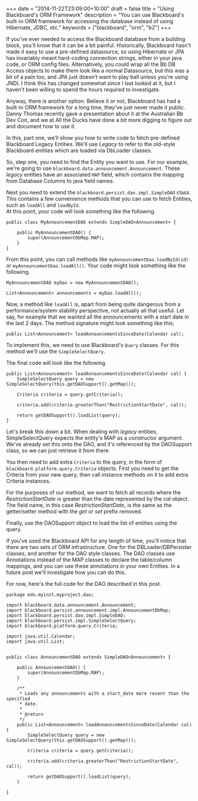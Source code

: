 +++
date = "2014-11-22T23:09:00+10:00"
draft = false
title = "Using Blackboard's ORM Framework"
description = "You can use Blackboard's built-in ORM framework for accessing the database instead of using Hibernate, JDBC, etc."
keywords = ["blackboard", "orm", "b2"]
+++

If you've ever needed to access the Blackboard database from a building block, you'll know that it can be a bit painful.  Historically, Blackboard hasn't made it easy to use a pre-defined datasource, so using Hibernate or JPA has invariably meant hard-coding connection strings, either in your java code, or ORM config files.  Alternatively, you could wrap all the Bb DB Access objects to make them look like a normal Datasource, but this was a bit of a pain too, and JPA just doesn't want to play ball unless you're using JNDI.  I think this has changed somewhat since I last looked at it, but I haven't been willing to spend the hours required to investigate.

Anyway, there is another option.  Believe it or not, Blackboard has had a built-in ORM framework for a long time, they've just never made it public.  Danny Thomas recently gave a presentation about it at the Australian Bb Dev Con, and we at All the Ducks have done a bit more digging to figure out and document how to use it. 

In this, part one, we'll show you how to write code to fetch pre-defined Blackboard Legacy Entities.  We'll use *Legacy* to refer to the old-style Blackboard entities which are loaded via DbLoader classes.

So, step one, you need to find the Entity you want to use.  For our example, we're going to use ````blackboard.data.announcement.Announcement````.  These *legacy* entities have an associated ````MAP```` field, which contains the mapping from Database Columns to java field names. 


Next you need to extend the ````blackboard.persist.dao.impl.SimpleDAO```` class. This contains a few convenience methods that you can use to fetch Entities, such as ````loadAll```` and ````loadById````.  
At this point, your code will look something like the following.


````
public class MyAnnouncementDAO extends SimpleDAO<Announcement> {

    public MyAnnouncementDAO() {
        super(AnnouncementDbMap.MAP);
    }
}
````

From this point, you can call methods like ````myAnnouncementDao.loadById(id)```` or ````myAnnouncementDao.loadAll()````.  Your code might look something like the following. 
````
MyAnnouncementDAO myDao = new MyAnnouncementDAO();

List<Announcement> announcements = myDao.loadAll();
````


Now, a method like ````loadAll```` is, apart from being quite dangerous from a performance/system stability perspective, not actually all that useful.  Let say, for example that we wanted all the announcements with a start date in the last 2 days.  The method signature might look something like this;
````
public List<Announcement> loadAnnouncementsSinceDate(Calendar cal);
````

To implement this, we need to use Blackboard's ````Query```` classes.   For this method we'll use the ````SimpleSelectQuery````.

The final code will look like the following. 

````
public List<Announcement> loadAnnouncementsSinceDate(Calendar cal) {
    SimpleSelectQuery query = new SimpleSelectQuery(this.getDAOSupport().getMap());

    Criteria criteria = query.getCriteria();

    criteria.add(criteria.greaterThan("RestrictionStartDate", cal));

    return getDAOSupport().loadList(query);
}
````
Let's break this down a bit.  When dealing with *legacy* entities, SimpleSelectQuery expects the entity's MAP as a constructor argument.  We've already set this onto the DAO, and it's referenced by the DAOSupport class, so we can just retrieve it from there.

You then need to add extra ````Criteria```` to the query, in the form of ````blackboard.platform.query.Criteria```` objects.   First you need to get the Criteria from your new query, then call instance methods on it to add extra Criteria instances.

For the purposes of our method, we want to fetch all records where the *RestrictionStartDate* is greater than the date represented by the *cal* object.  The field name, in this case *RestrictionStartDate*, is the same as the getter/setter method with the *get* or *set* prefix removed.

Finally, use the DAOSupport object to load the list of entities using the query.

If you've used the Blackboard API for any length of time, you'll notice that there are two sets of ORM infrastructure.  One for the DBLoader/DBPersister classes, and another for the DAO style classes.   The DAO classes use Annotations instead of the MAP classes to declare the table/column mappings, and you can use these annotations in your own Entities.   In a future post we'll investigate how you can do this. 

For now, here's the full code for the DAO described in this post. 


````
package edu.myinst.myproject.dao;

import blackboard.data.announcement.Announcement;
import blackboard.persist.announcement.impl.AnnouncementDbMap;
import blackboard.persist.dao.impl.SimpleDAO;
import blackboard.persist.impl.SimpleSelectQuery;
import blackboard.platform.query.Criteria;

import java.util.Calendar;
import java.util.List;


public class AnnouncementDAO extends SimpleDAO<Announcement> {

    public AnnouncementDAO() {
        super(AnnouncementDbMap.MAP);
    }

    /**
     * Loads any announcements with a start_date more recent than the specified
     * date.
     *
     * @return
     */
    public List<Announcement> loadAnnouncementsSinceDate(Calendar cal) {
        SimpleSelectQuery query = new SimpleSelectQuery(this.getDAOSupport().getMap());

        Criteria criteria = query.getCriteria();

        criteria.add(criteria.greaterThan("RestrictionStartDate", cal));

        return getDAOSupport().loadList(query);
    }

}
````




